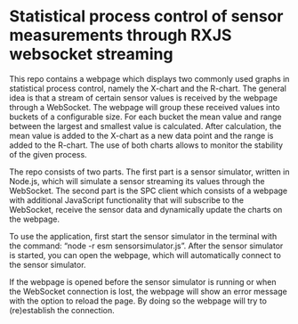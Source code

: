 # Statistical process control of sensor measurements through RXJS websocket streaming

This repo contains a webpage which displays two commonly used graphs in statistical process control, namely the X-chart and the R-chart. The general idea is that a stream of certain sensor values is received by the webpage through a WebSocket. The webpage will group these received values into buckets of a configurable size. For each bucket the mean value and range between the largest and smallest value is calculated. After calculation, the mean value is added to the X-chart as a new data point and the range is added to the R-chart. The use of both charts allows to monitor the stability of the given process.

The repo consists of two parts. The first part is a sensor simulator, written in Node.js, which will simulate a sensor streaming its values through the WebSocket. The second part is the SPC client which consists of a webpage with additional JavaScript functionality that will subscribe to the WebSocket, receive the sensor data and dynamically update the charts on the webpage.

To use the application, first start the sensor simulator in the terminal with the command: “node -r esm sensorsimulator.js”. After the sensor simulator is started, you can open the webpage, which will automatically connect to the sensor simulator.

If the webpage is opened before the sensor simulator is running or when the WebSocket connection is lost, the webpage will show an error message with the option to reload the page. By doing so the webpage will try to (re)establish the connection.